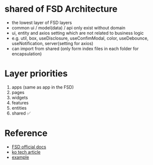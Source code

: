 # shared of FSD Architecture

-  the lowest layer of FSD layers
-  common ui / model(data) / api only exist without domain
-  ui, entity and axios setting which are not related to business logic
-  e.g. util, box, useDisclosure, useConfimModal, color, useDebounce, useNotification, server(setting for axios)
-  can import from shared (only form index files in each folder for encapsulation)

# Layer priorities

1. apps (same as app in the FSD)
2. pages
3. widgets
4. features
5. entities
6. shared ✅

# Reference

-  [FSD official docs](https://feature-sliced.design/docs)
-  [ko tech article](https://emewjin.github.io/feature-sliced-design/)
-  [example](https://nukeapp.netlify.app/)
